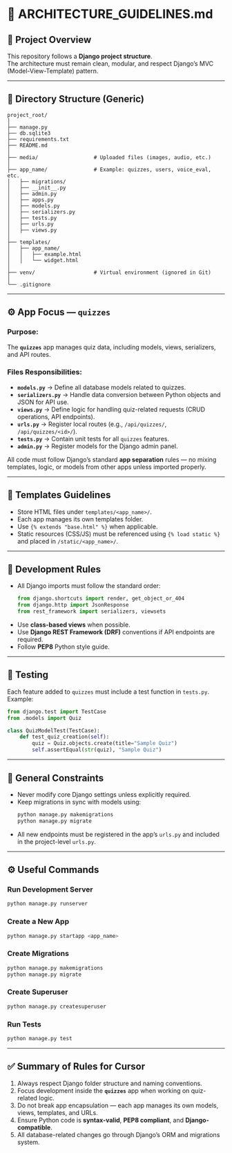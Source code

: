 
# 🧱 ARCHITECTURE_GUIDELINES.md

## 📂 Project Overview
This repository follows a **Django project structure**.  
The architecture must remain clean, modular, and respect Django’s MVC (Model-View-Template) pattern.

---

## 📁 Directory Structure (Generic)
```
project_root/
│
├── manage.py
├── db.sqlite3
├── requirements.txt
├── README.md
│
├── media/                  # Uploaded files (images, audio, etc.)
│
├── app_name/               # Example: quizzes, users, voice_eval, etc.
│   ├── migrations/
│   ├── __init__.py
│   ├── admin.py
│   ├── apps.py
│   ├── models.py
│   ├── serializers.py
│   ├── tests.py
│   ├── urls.py
│   ├── views.py
│
├── templates/
│   ├── app_name/
│   │   ├── example.html
│   │   └── widget.html
│
├── venv/                   # Virtual environment (ignored in Git)
│
└── .gitignore
```

---

## ⚙️ App Focus — `quizzes`

### Purpose:
The **`quizzes`** app manages quiz data, including models, views, serializers, and API routes.

### Files Responsibilities:
- **`models.py`** → Define all database models related to quizzes.  
- **`serializers.py`** → Handle data conversion between Python objects and JSON for API use.  
- **`views.py`** → Define logic for handling quiz-related requests (CRUD operations, API endpoints).  
- **`urls.py`** → Register local routes (e.g., `/api/quizzes/`, `/api/quizzes/<id>/`).  
- **`tests.py`** → Contain unit tests for all `quizzes` features.  
- **`admin.py`** → Register models for the Django admin panel.  

All code must follow Django’s standard **app separation** rules — no mixing templates, logic, or models from other apps unless imported properly.

---

## 🧩 Templates Guidelines
- Store HTML files under `templates/<app_name>/`.
- Each app manages its own templates folder.
- Use `{% extends "base.html" %}` when applicable.
- Static resources (CSS/JS) must be referenced using `{% load static %}` and placed in `/static/<app_name>/`.

---

## 🧠 Development Rules
- All Django imports must follow the standard order:  
  ```python
  from django.shortcuts import render, get_object_or_404
  from django.http import JsonResponse
  from rest_framework import serializers, viewsets
  ```
- Use **class-based views** when possible.
- Use **Django REST Framework (DRF)** conventions if API endpoints are required.
- Follow **PEP8** Python style guide.

---

## 🧪 Testing
Each feature added to `quizzes` must include a test function in `tests.py`.  
Example:
```python
from django.test import TestCase
from .models import Quiz

class QuizModelTest(TestCase):
    def test_quiz_creation(self):
        quiz = Quiz.objects.create(title="Sample Quiz")
        self.assertEqual(str(quiz), "Sample Quiz")
```

---

## 🧭 General Constraints
- Never modify core Django settings unless explicitly required.
- Keep migrations in sync with models using:
  ```bash
  python manage.py makemigrations
  python manage.py migrate
  ```
- All new endpoints must be registered in the app’s `urls.py` and included in the project-level `urls.py`.

---

## ⚙️ Useful Commands

### Run Development Server
```bash
python manage.py runserver
```

### Create a New App
```bash
python manage.py startapp <app_name>
```

### Create Migrations
```bash
python manage.py makemigrations
python manage.py migrate
```

### Create Superuser
```bash
python manage.py createsuperuser
```

### Run Tests
```bash
python manage.py test
```

---

## ✅ Summary of Rules for Cursor
1. Always respect Django folder structure and naming conventions.  
2. Focus development inside the **`quizzes`** app when working on quiz-related logic.  
3. Do not break app encapsulation — each app manages its own models, views, templates, and URLs.  
4. Ensure Python code is **syntax-valid**, **PEP8 compliant**, and **Django-compatible**.  
5. All database-related changes go through Django’s ORM and migrations system.
